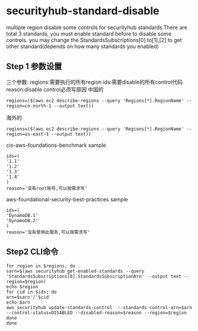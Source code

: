 # securityhub-standard-disable
multiple region disable some controls for securityhub standards.There are total 3 standards, you must enable standard before to disable some controls.
you may change the StandardsSubscriptions[0] to[1],[2] to get other standard(depends on how many standards you enabled)
## Step 1 参数设置
三个参数:
regions:需要执行的所有region
ids:需要disable的所有control代码
reason:disable control必须写原因
中国的
```
regions=($(aws ec2 describe-regions --query 'Regions[*].RegionName' --region=cn-north-1 --output text))
```
海外的
```
regions=($(aws ec2 describe-regions --query 'Regions[*].RegionName' --region=us-east-1 --output text))
```
cis-aws-foundations-benchmark sample
```
ids=(
'1.1'
'1.2'
'1.3'
'1.4'
)
reason='没有root账号,可以按需求写'

```
aws-foundational-security-best-practices sample
```
ids=(
'DynamoDB.1'
'DynamoDB.2'
)
reason='没有使用此服务,可以按需求写'
```
## Step2 CLI命令
```
for region in $regions; do
sarn=$(aws securityhub get-enabled-standards --query 'StandardsSubscriptions[0].StandardsSubscriptionArn' --output text --region=$region)
echo $region
for cid in $ids; do
arn=$sarn'/'$cid
echo $arn
aws securityhub update-standards-control  --standards-control-arn=$arn --control-status=DISABLED --disabled-reason=$reason --region=$region
done
done
```
